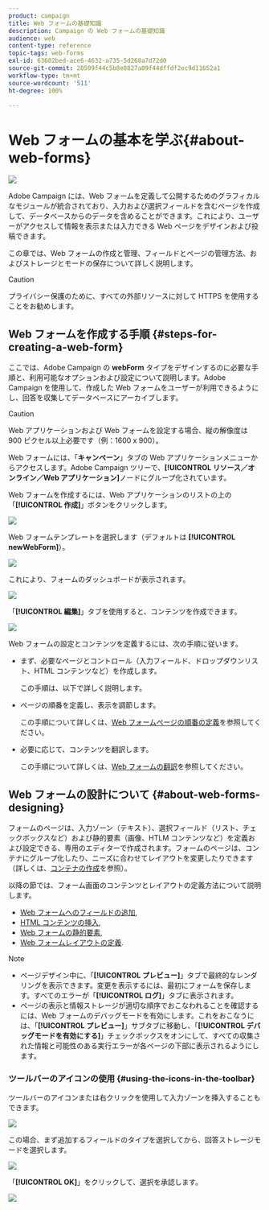 ```yaml
---
product: campaign
title: Web フォームの基礎知識
description: Campaign の Web フォームの基礎知識
audience: web
content-type: reference
topic-tags: web-forms
exl-id: 63602bed-ace6-4632-a735-5d268a7d72d0
source-git-commit: 20509f44c5b8e0827a09f44dffdf2ec9d11652a1
workflow-type: tm+mt
source-wordcount: '511'
ht-degree: 100%

---
```


# Web フォームの基本を学ぶ{#about-web-forms}

![](../../assets/common.svg)

Adobe Campaign には、Web フォームを定義して公開するためのグラフィカルなモジュールが統合されており、入力および選択フィールドを含むページを作成して、データベースからのデータを含めることができます。これにより、ユーザーがアクセスして情報を表示または入力できる Web ページをデザインおよび投稿できます。

この章では、Web フォームの作成と管理、フィールドとページの管理方法、およびストレージとモードの保存について詳しく説明します。

>[!CAUTION]
>
>プライバシー保護のために、すべての外部リソースに対して HTTPS を使用することをお勧めします。

## Web フォームを作成する手順 {#steps-for-creating-a-web-form}

ここでは、Adobe Campaign の **webForm** タイプをデザインするのに必要な手順と、利用可能なオプションおよび設定について説明します。Adobe Campaign を使用して、作成した Web フォームをユーザーが利用できるようにし、回答を収集してデータベースにアーカイブします。

>[!CAUTION]
>
>Web アプリケーションおよび Web フォームを設定する場合、縦の解像度は 900 ピクセル以上必要です（例：1600 x 900）。

Web フォームには、「**キャンペーン**」タブの Web アプリケーションメニューからアクセスします。Adobe Campaign ツリーで、**[!UICONTROL リソース／オンライン／Web アプリケーション]**&#x200B;ノードにグループ化されています。

Web フォームを作成するには、Web アプリケーションのリストの上の「**[!UICONTROL 作成]**」ボタンをクリックします。

![](assets/webapp_create_new.png)

Web フォームテンプレートを選択します（デフォルトは **[!UICONTROL newWebForm]**）。

![](assets/s_ncs_admin_survey_select_template.png)

これにより、フォームのダッシュボードが表示されます。

![](assets/webapp_empty_dashboard.png)

「**[!UICONTROL 編集]**」タブを使用すると、コンテンツを作成できます。

![](assets/webapp_edit_tab.png)

Web フォームの設定とコンテンツを定義するには、次の手順に従います。

* まず、必要なページとコントロール（入力フィールド、ドロップダウンリスト、HTML コンテンツなど）を作成します。

   この手順は、以下で詳しく説明します。

* ページの順番を定義し、表示を調節します。

   この手順について詳しくは、[Web フォームページの順番の定義](defining-web-forms-page-sequencing.md)を参照してください。

* 必要に応じて、コンテンツを翻訳します。

   この手順について詳しくは、[Web フォームの翻訳](translating-a-web-form.md)を参照してください。

## Web フォームの設計について {#about-web-forms-designing}

フォームのページは、入力ゾーン（テキスト）、選択フィールド（リスト、チェックボックスなど）および静的要素（画像、HTLM コンテンツなど）を定義および設定できる、専用のエディターで作成されます。フォームのページは、コンテナにグループ化したり、ニーズに合わせてレイアウトを変更したりできます（詳しくは、[コンテナの作成](defining-web-forms-layout.md#creating-containers)を参照）。

以降の節では、フォーム画面のコンテンツとレイアウトの定義方法について説明します。

* [Web フォームへのフィールドの追加](adding-fields-to-a-web-form.md),
* [HTML コンテンツの挿入](static-elements-in-a-web-form.md#inserting-html-content),
* [Web フォームの静的要素](static-elements-in-a-web-form.md),
* [Web フォームレイアウトの定義](defining-web-forms-layout.md).

>[!NOTE]
>
>* ページデザイン中に、「**[!UICONTROL プレビュー]**」タブで最終的なレンダリングを表示できます。変更を表示するには、最初にフォームを保存します。すべてのエラーが「**[!UICONTROL ログ]**」タブに表示されます。
>* ページの表示と情報ストレージが適切な順序でおこなわれることを確認するには、Web フォームのデバッグモードを有効にします。これをおこなうには、「**[!UICONTROL プレビュー]**」サブタブに移動し、「**[!UICONTROL デバッグモードを有効にする]**」チェックボックスをオンにして、すべての収集された情報と可能性のある実行エラーが各ページの下部に表示されるようにします。

>


### ツールバーのアイコンの使用 {#using-the-icons-in-the-toolbar}

ツールバーのアイコンまたは右クリックを使用して入力ゾーンを挿入することもできます。

![](assets/s_ncs_admin_webform_add_selection.png)

この場合、まず追加するフィールドのタイプを選択してから、回答ストレージモードを選択します。

![](assets/s_ncs_admin_webform_select_storage.png)

「**[!UICONTROL OK]**」をクリックして、選択を承認します。

![](assets/s_ncs_admin_webform_confirm_storage.png)
